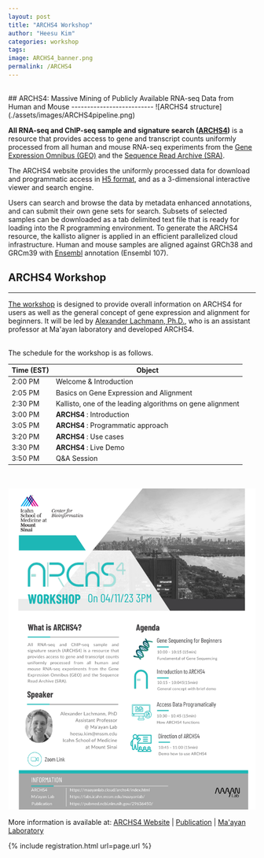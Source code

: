 ```yaml
---
layout: post
title: "ARCHS4 Workshop"
author: "Heesu Kim"
categories: workshop
tags: 
image: ARCHS4_banner.png
permalink: /ARCHS4
---
```

<br>
## ARCHS4: Massive Mining of Publicly Available RNA-seq Data from Human and Mouse
--------------------------
![ARCHS4 structure](./assets/images/ARCHS4pipeline.png)

**All RNA-seq and ChIP-seq sample and signature search ([ARCHS4]((https://maayanlab.cloud/archs4/)))** is a resource that provides access to gene and transcript counts uniformly processed from all human and mouse RNA-seq experiments from the [Gene Expression Omnibus (GEO)](https://www.ncbi.nlm.nih.gov/geo/) and the [Sequence Read Archive (SRA)](https://www.ncbi.nlm.nih.gov/sra). 

The ARCHS4 website provides the uniformly processed data for download and programmatic access in [H5 format](https://maayanlab.cloud/archs4/help.html#abouth5), and as a 3-dimensional interactive viewer and search engine. 

Users can search and browse the data by metadata enhanced annotations, and can submit their own gene sets for search. Subsets of selected samples can be downloaded as a tab delimited text file that is ready for loading into the R programming environment. To generate the ARCHS4 resource, the kallisto aligner is applied in an efficient parallelized cloud infrastructure. Human and mouse samples are aligned against GRCh38 and GRCm39 with [Ensembl](https://uswest.ensembl.org/index.html) annotation (Ensembl 107).



## ARCHS4 Workshop
-------------
[The workshop](https://maayanlab.github.io/Workshop.io/ARCHS4) is designed to provide overall information on ARCHS4 for users as well as the general concept of gene expression and alignment for beginners. It will be led by [Alexander Lachmann, Ph.D.](https://profiles.mountsinai.org/alexander-lachmann), who is an assistant professor at Ma'ayan laboratory and developed ARCHS4.  

<br>The schedule for the workshop is as follows. <br>

Time (EST) | Object  
----- | ------------------
2:00 PM  | Welcome & Introduction
2:05 PM  | Basics on Gene Expression and Alignment
2:30 PM  | Kallisto, one of the leading algorithms on gene alignment
3:00 PM  | **ARCHS4** : Introduction
3:05 PM  | **ARCHS4** : Programmatic approach
3:20 PM  | **ARCHS4** : Use cases
3:30 PM  | **ARCHS4** : Live Demo
3:50 PM  | Q&A Session

<br><br>
[![ARCHS4 flyer](./assets/images/ARCHS4_workshop.png)](https://maayanlab.cloud/archs4/)

More information is available at:
[ARCHS4 Website](https://maayanlab.cloud/archs4/) | [Publication](https://pubmed.ncbi.nlm.nih.gov/29636450/) | [Ma'ayan Laboratory](https://labs.icahn.mssm.edu/maayanlab/)


{% include registration.html url=page.url %}


